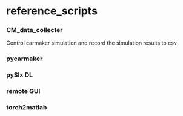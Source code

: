 # reference_scripts

### CM_data_collecter
Control carmaker simulation and record the simulation results to csv

### pycarmaker

### pySlx DL


### remote GUI

### torch2matlab
